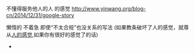 
不懂得服务他人的人 的感觉
http://www.yinwang.org/blog-cn/2014/12/31/google-story

懒惰的 不着急 即使“不太合规”也没关系的写法 (如果教条破坏了人的感觉，就尊从[人的感觉](http://www.yinwang.org/blog-cn/2015/06/14/dry-principle),如果你有很好的感觉了的话)

-

